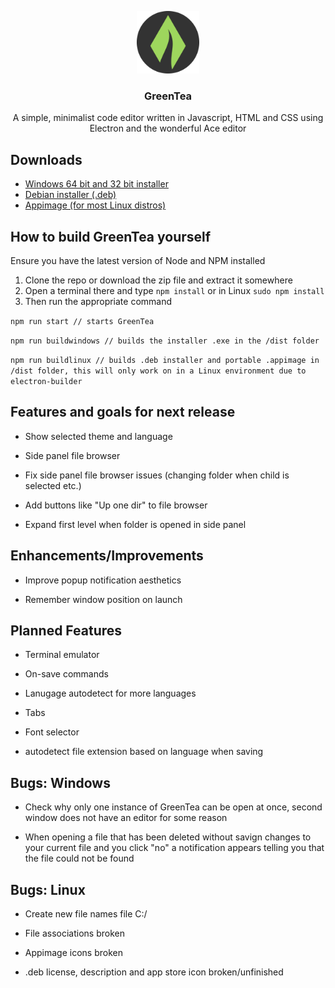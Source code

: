 
<p align="center">
    <img src="icon.png" alt="GreenTea logo" width="100" height="100">
</p>

<h3 align="center">GreenTea</h3>

<p align="center">
  A simple, minimalist code editor written in Javascript, HTML and CSS using Electron and the wonderful Ace editor
  <br>
</p>

## Downloads

- [Windows 64 bit and 32 bit installer](http://www.mediafire.com/file/5e0712erxbpsmpo/GreenTea_Setup_1.0.0.exe/file)
- [Debian installer (.deb)](http://www.mediafire.com/file/az0l2pnc2d1lnvu/GreenTea_1.0.0_amd64.deb/file)
- [Appimage (for most Linux distros)](http://www.mediafire.com/file/uqxva1t9xfht6d8/GreenTea-1.0.0.AppImage/file)

## How to build GreenTea yourself

Ensure you have the latest version of Node and NPM installed
1. Clone the repo or download the zip file and extract it somewhere
2. Open a terminal there and type ```npm install``` or in Linux ```sudo npm install ```
3. Then run the appropriate command


```npm run start // starts GreenTea```


```npm run buildwindows // builds the installer .exe in the /dist folder```



```npm run buildlinux // builds .deb installer and portable .appimage in /dist folder, this will only work on in a Linux environment due to electron-builder```
  

## Features and goals for next release

- Show selected theme and language

- Side panel file browser

- Fix side panel file browser issues (changing folder when child is selected etc.)

- Add buttons like "Up one dir" to file browser

- Expand first level when folder is opened in side panel

## Enhancements/Improvements

- Improve popup notification aesthetics

- Remember window position on launch


## Planned Features

- Terminal emulator

- On-save commands

- Lanugage autodetect for more languages

- Tabs

- Font selector

- autodetect file extension based on language when saving

## Bugs: Windows

- Check why only one instance of GreenTea can be open at once, second window does not have an editor for some reason

- When opening a file that has been deleted without savign changes to your current file and you click "no" a notification appears telling  you that the file could not be found

## Bugs: Linux

- Create new file names file C:/

- File associations broken

- Appimage icons broken

- .deb license, description and app store icon broken/unfinished
